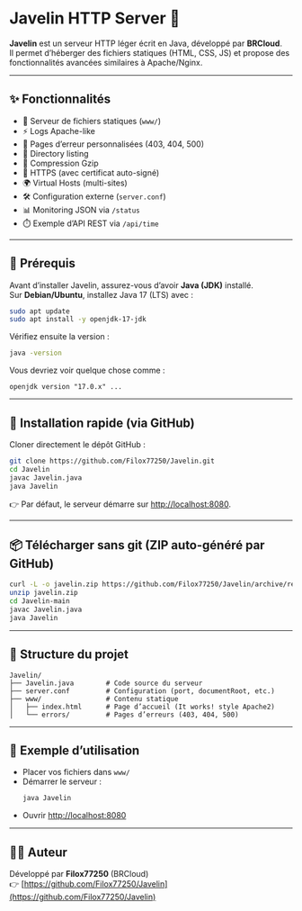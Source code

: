 # Javelin HTTP Server 🚀

**Javelin** est un serveur HTTP léger écrit en Java, développé par **BRCloud**.  
Il permet d’héberger des fichiers statiques (HTML, CSS, JS) et propose des fonctionnalités avancées similaires à Apache/Nginx.

---

## ✨ Fonctionnalités
- 📂 Serveur de fichiers statiques (`www/`)
- ⚡ Logs Apache-like
- 📄 Pages d’erreur personnalisées (403, 404, 500)
- 📑 Directory listing
- 🔄 Compression Gzip
- 🔐 HTTPS (avec certificat auto-signé)
- 🌍 Virtual Hosts (multi-sites)
- 🛠️ Configuration externe (`server.conf`)
- 📊 Monitoring JSON via `/status`
- ⏱️ Exemple d’API REST via `/api/time`

---

## 🔧 Prérequis

Avant d’installer Javelin, assurez-vous d’avoir **Java (JDK)** installé.  
Sur **Debian/Ubuntu**, installez Java 17 (LTS) avec :

```bash
sudo apt update
sudo apt install -y openjdk-17-jdk
```

Vérifiez ensuite la version :

```bash
java -version
```

Vous devriez voir quelque chose comme :

```
openjdk version "17.0.x" ...
```

---

## 🚀 Installation rapide (via GitHub)

Cloner directement le dépôt GitHub :

```bash
git clone https://github.com/Filox77250/Javelin.git
cd Javelin
javac Javelin.java
java Javelin
```

👉 Par défaut, le serveur démarre sur [http://localhost:8080](http://localhost:8080).

---

## 📦 Télécharger sans git (ZIP auto-généré par GitHub)

```bash
curl -L -o javelin.zip https://github.com/Filox77250/Javelin/archive/refs/heads/main.zip
unzip javelin.zip
cd Javelin-main
javac Javelin.java
java Javelin
```

---

## 📂 Structure du projet
```
Javelin/
├── Javelin.java        # Code source du serveur
├── server.conf         # Configuration (port, documentRoot, etc.)
├── www/                # Contenu statique
│   ├── index.html      # Page d’accueil (It works! style Apache2)
│   └── errors/         # Pages d’erreurs (403, 404, 500)
```

---

## 🔧 Exemple d’utilisation
- Placer vos fichiers dans `www/`
- Démarrer le serveur :  
  ```bash
  java Javelin
  ```
- Ouvrir [http://localhost:8080](http://localhost:8080)

---

## 👨‍💻 Auteur
Développé par **Filox77250** (BRCloud)  
👉 [https://github.com/Filox77250/Javelin](https://github.com/Filox77250/Javelin)
